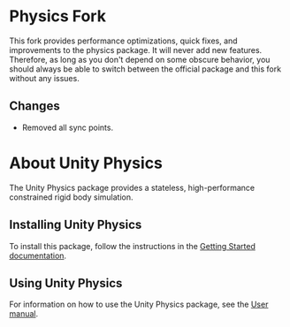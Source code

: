 # Physics Fork
This fork provides performance optimizations, quick fixes, and improvements to the physics package. It will never add new features. Therefore, as long as you don't depend on some obscure behavior, you should always be able to switch between the official package and this fork without any issues.

## Changes
- Removed all sync points.

# About Unity Physics
The Unity Physics package provides a stateless, high-performance constrained rigid body simulation.

## Installing Unity Physics
To install this package, follow the instructions in the [Getting Started documentation](Documentation~/getting-started-installation.md).

## Using Unity Physics
For information on how to use the Unity Physics package, see the [User manual](Documentation~/index.md).
